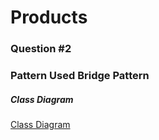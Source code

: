 # Products 
### Question #2

### Pattern Used **Bridge Pattern**
##### Class Diagram 
[Class Diagram](https://github.com/dbprojec/products/blob/master/Prouducts%20Class%20Diagram.png)
